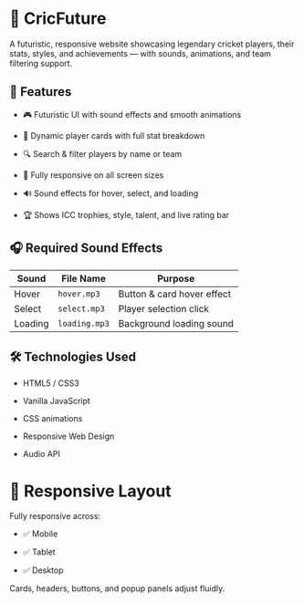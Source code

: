 # 🏏 CricFuture
A futuristic, responsive website showcasing legendary cricket players, their stats, styles, and achievements — with sounds, animations, and team filtering support.


## 🚀 Features
- 🎮 Futuristic UI with sound effects and smooth animations

- 🧠 Dynamic player cards with full stat breakdown

- 🔍 Search & filter players by name or team

- 📱 Fully responsive on all screen sizes

- 🔊 Sound effects for hover, select, and loading

- 🏆 Shows ICC trophies, style, talent, and live rating bar

## 🎧 Required Sound Effects

| Sound   | File Name     | Purpose                    |
| ------- | ------------- | -------------------------- |
| Hover   | `hover.mp3`   | Button & card hover effect |
| Select  | `select.mp3`  | Player selection click     |
| Loading | `loading.mp3` | Background loading sound   |


## 🛠 Technologies Used
- HTML5 / CSS3

- Vanilla JavaScript

- CSS animations

- Responsive Web Design

- Audio API

# 📱 Responsive Layout
Fully responsive across:

- ✅ Mobile

- ✅ Tablet

- ✅ Desktop

Cards, headers, buttons, and popup panels adjust fluidly.